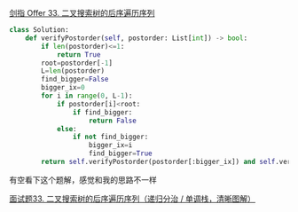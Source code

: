 
[剑指 Offer 33. 二叉搜索树的后序遍历序列](https://leetcode-cn.com/problems/er-cha-sou-suo-shu-de-hou-xu-bian-li-xu-lie-lcof/)


```python
class Solution:
    def verifyPostorder(self, postorder: List[int]) -> bool:
        if len(postorder)<=1:
            return True
        root=postorder[-1]
        L=len(postorder)
        find_bigger=False
        bigger_ix=0
        for i in range(0, L-1):
            if postorder[i]<root:
                if find_bigger:
                    return False 
            else:
                if not find_bigger:
                    bigger_ix=i
                    find_bigger=True
        return self.verifyPostorder(postorder[:bigger_ix]) and self.verifyPostorder(postorder[bigger_ix:-1])
```

有空看下这个题解，感觉和我的思路不一样

[面试题33. 二叉搜索树的后序遍历序列（递归分治 / 单调栈，清晰图解）](https://leetcode-cn.com/problems/er-cha-sou-suo-shu-de-hou-xu-bian-li-xu-lie-lcof/solution/mian-shi-ti-33-er-cha-sou-suo-shu-de-hou-xu-bian-6/)